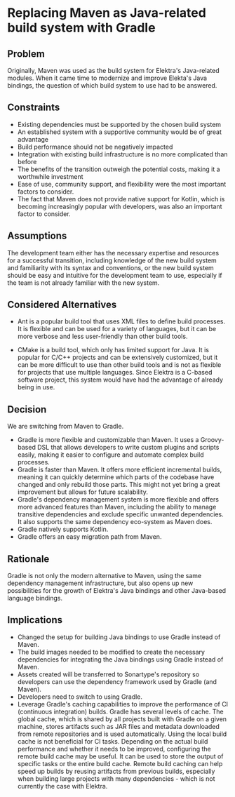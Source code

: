# Replacing Maven as Java-related build system with Gradle

## Problem

Originally, Maven was used as the build system for Elektra's Java-related modules.
When it came time to modernize and improve Elekta's Java bindings, the question of which build system to use had to be answered.

## Constraints

- Existing dependencies must be supported by the chosen build system
- An established system with a supportive community would be of great advantage
- Build performance should not be negatively impacted
- Integration with existing build infrastructure is no more complicated than before
- The benefits of the transition outweigh the potential costs, making it a worthwhile investment
- Ease of use, community support, and flexibility were the most important factors to consider.
- The fact that Maven does not provide native support for Kotlin, which is becoming increasingly popular with developers, was also an important factor to consider.

## Assumptions

The development team either has the necessary expertise and resources for a successful transition, including knowledge of the new build system and familiarity with its syntax and conventions, or the new build system should be easy and intuitive for the development team to use, especially if the team is not already familiar with the new system.

## Considered Alternatives

- Ant is a popular build tool that uses XML files to define build processes. It is flexible and can be used for a variety of languages, but it can be more verbose and less user-friendly than other build tools.

- CMake is a build tool, which only has limited support for Java.
  It is popular for C/C++ projects and can be extensively customized, but it can be more difficult to use than other build tools and is not as flexible for projects that use multiple languages.
  Since Elektra is a C-based software project, this system would have had the advantage of already being in use.

## Decision

We are switching from Maven to Gradle.

- Gradle is more flexible and customizable than Maven. It uses a Groovy-based DSL that allows developers to write custom plugins and scripts easily, making it easier to configure and automate complex build processes.
- Gradle is faster than Maven. It offers more efficient incremental builds, meaning it can quickly determine which parts of the codebase have changed and only rebuild those parts. This might not yet bring a great improvement but allows for future scalability.
- Gradle's dependency management system is more flexible and offers more advanced features than Maven, including the ability to manage transitive dependencies and exclude specific unwanted dependencies. It also supports the same dependency eco-system as Maven does.
- Gradle natively supports Kotlin.
- Gradle offers an easy migration path from Maven.

## Rationale

Gradle is not only the modern alternative to Maven, using the same dependency management infrastructure, but also opens up new possibilities for the growth of Elektra's Java bindings and other Java-based language bindings.

## Implications

- Changed the setup for building Java bindings to use Gradle instead of Maven.
- The build images needed to be modified to create the necessary dependencies for integrating the Java bindings using Gradle instead of Maven.
- Assets created will be transferred to Sonartype's repository so developers can use the dependency framework used by Gradle (and Maven).
- Developers need to switch to using Gradle.
- Leverage Gradle's caching capabilities to improve the performance of CI (continuous integration) builds. Gradle has several levels of cache. The global cache, which is shared by all projects built with Gradle on a given machine, stores artifacts such as JAR files and metadata downloaded from remote repositories and is used automatically. Using the local build cache is not beneficial for CI tasks. Depending on the actual build performance and whether it needs to be improved, configuring the remote build cache may be useful. It can be used to store the output of specific tasks or the entire build cache. Remote build caching can help speed up builds by reusing artifacts from previous builds, especially when building large projects with many dependencies - which is not currently the case with Elektra.
